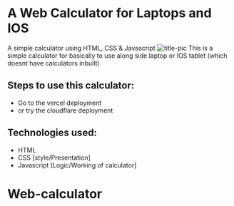 # A Web Calculator for Laptops and IOS
 A simple calculator using HTML, CSS &amp; Javascript
 ![title-pic](https://github.com/kingsmen732/Web-calculator/blob/main/demo.png)
 This is a simple calculator for basically to use along side laptop or IOS tablet (which doesnt have calculators inbuilt)
 
## Steps to use this calculator:
- Go to the vercel deployment
- or try the cloudflare deployment
## Technologies used: 
- HTML
- CSS [style/Presentation]
- Javascript [Logic/Working of calculator]
# Web-calculator
